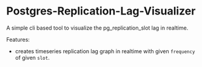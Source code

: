 # Postgres-Replication-Lag-Visualizer

A simple cli based tool to visualize the pg_replication_slot lag in realtime.

Features:
- creates timeseries replication lag graph in realtime with given `frequency` of given `slot`.
